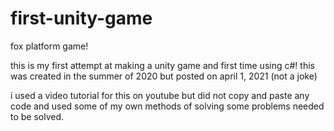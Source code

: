 # first-unity-game
fox platform game!

this is my first attempt at making a unity game and first time using c#!
this was created in the summer of 2020 but posted on april 1, 2021 (not a joke)

i used a video tutorial for this on youtube but did not copy and paste any code and used some of my own methods of solving some problems needed to be solved.
